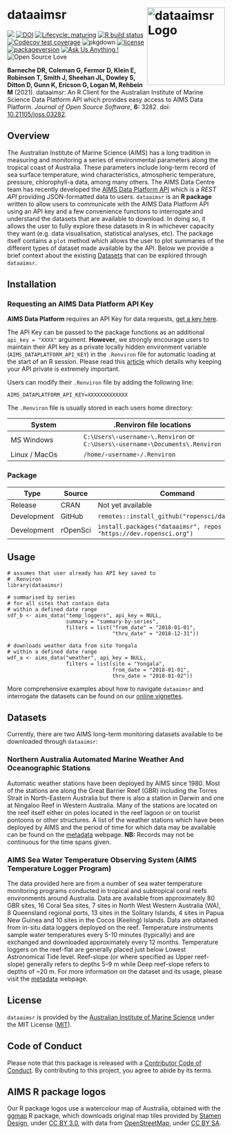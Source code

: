 <!-- README.md is generated from README.Rmd. Please edit that file -->

dataaimsr <img src="man/figures/logo.png" width = 180 alt="dataaimsr Logo" align="right" />
===========================================================================================

<!-- badges: start -->

[![](https://badges.ropensci.org/428_status.svg)](https://github.com/ropensci/software-review/issues/428)
[![DOI](https://joss.theoj.org/papers/10.21105/joss.03282/status.svg)](https://doi.org/10.21105/joss.03282)
[![Lifecycle:
maturing](https://img.shields.io/badge/lifecycle-maturing-blue.svg)](https://lifecycle.r-lib.org/articles/stages.html)
[![R build
status](https://github.com/ropensci/dataaimsr/workflows/R-CMD-check/badge.svg)](https://github.com/ropensci/dataaimsr/actions)
[![Codecov test
coverage](https://codecov.io/gh/ropensci/dataaimsr/branch/master/graph/badge.svg)](https://app.codecov.io/gh/ropensci/dataaimsr?branch=master)
![pkgdown](https://github.com/ropensci/dataaimsr/workflows/pkgdown/badge.svg)
[![license](https://img.shields.io/badge/license-MIT%20+%20file%20LICENSE-lightgrey.svg)](https://choosealicense.com/)
[![packageversion](https://img.shields.io/badge/Package%20version-1.1.0-orange.svg)](commits/master)
[![Ask Us Anything
!](https://img.shields.io/badge/Ask%20us-anything-1abc9c.svg)](https://github.com/ropensci/dataaimsr/issues/new)
![Open Source
Love](https://badges.frapsoft.com/os/v2/open-source.svg?v=103)
<!-- badges: end -->

**Barneche DR, Coleman G, Fermor D, Klein E, Robinson T, Smith J,
Sheehan JL, Dowley S, Ditton D, Gunn K, Ericson G, Logan M, Rehbein M**
(2021). dataaimsr: An R Client for the Australian Institute of Marine
Science Data Platform API which provides easy access to AIMS Data
Platform. *Journal of Open Source Software*, **6:** 3282. doi:
[10.21105/joss.03282](https://doi.org/10.21105/joss.03282).

Overview
--------

The Australian Institute of Marine Science (AIMS) has a long tradition
in measuring and monitoring a series of environmental parameters along
the tropical coast of Australia. These parameters include long-term
record of sea surface temperature, wind characteristics, atmospheric
temperature, pressure, chlorophyll-a data, among many others. The AIMS
Data Centre team has recently developed the [AIMS Data Platform
API](https://open-aims.github.io/data-platform/) which is a *REST API*
providing JSON-formatted data to users. `dataaimsr` is an **R package**
written to allow users to communicate with the AIMS Data Platform API
using an API key and a few convenience functions to interrogate and
understand the datasets that are available to download. In doing so, it
allows the user to fully explore these datasets in R in whichever
capacity they want (e.g. data visualisation, statistical analyses, etc).
The package itself contains a `plot` method which allows the user to
plot summaries of the different types of dataset made available by the
API. Below we provide a brief context about the existing
[Datasets](#datasets) that can be explored through `dataaimsr`.

Installation
------------

### Requesting an AIMS Data Platform API Key

**AIMS Data Platform** requires an API Key for data requests, [get a key
here](https://open-AIMS.github.io/data-platform/key-request).

The API Key can be passed to the package functions as an additional
`api_key = "XXXX"` argument. **However**, we strongly encourage users to
maintain their API key as a private locally hidden environment variable
(`AIMS_DATAPLATFORM_API_KEY`) in the `.Renviron` file for automatic
loading at the start of an R session. Please read this
[article](https://CRAN.R-project.org/package=httr/vignettes/secrets.html)
which details why keeping your API private is extremely important.

Users can modify their `.Renviron` file by adding the following line:

    AIMS_DATAPLATFORM_API_KEY=XXXXXXXXXXXXX

The `.Renviron` file is usually stored in each users home directory:

<table>
<colgroup>
<col style="width: 35%" />
<col style="width: 64%" />
</colgroup>
<thead>
<tr class="header">
<th>System</th>
<th>.Renviron file locations</th>
</tr>
</thead>
<tbody>
<tr class="odd">
<td>MS Windows</td>
<td><code>C:\Users\‹username›\.Renviron</code> or <code>C:\Users\‹username›\Documents\.Renviron</code></td>
</tr>
<tr class="even">
<td>Linux / MacOs</td>
<td><code>/home/‹username›/.Renviron</code></td>
</tr>
</tbody>
</table>

### Package

<table>
<colgroup>
<col style="width: 33%" />
<col style="width: 33%" />
<col style="width: 33%" />
</colgroup>
<thead>
<tr class="header">
<th>Type</th>
<th>Source</th>
<th>Command</th>
</tr>
</thead>
<tbody>
<tr class="odd">
<td>Release</td>
<td>CRAN</td>
<td>Not yet available</td>
</tr>
<tr class="even">
<td>Development</td>
<td>GitHub</td>
<td><code>remotes::install_github("ropensci/dataaimsr")</code></td>
</tr>
<tr class="odd">
<td>Development</td>
<td>rOpenSci</td>
<td><code>install.packages("dataaimsr", repos = "https://dev.ropensci.org")</code></td>
</tr>
</tbody>
</table>

Usage
-----

    # assumes that user already has API key saved to
    # .Renviron
    library(dataaimsr)

    # summarised by series
    # for all sites that contain data
    # within a defined date range
    sdf_b <- aims_data("temp_loggers", api_key = NULL,
                       summary = "summary-by-series",
                       filters = list("from_date" = "2018-01-01",
                                      "thru_date" = "2018-12-31"))

    # downloads weather data from site Yongala
    # within a defined date range
    wdf_a <- aims_data("weather", api_key = NULL,
                       filters = list(site = "Yongala",
                                      from_date = "2018-01-01",
                                      thru_date = "2018-01-02"))

More comprehensive examples about how to navigate `dataaimsr` and
interrogate the datasets can be found on our [online
vignettes](https://ropensci.github.io/dataaimsr/articles/).

Datasets
--------

Currently, there are two AIMS long-term monitoring datasets available to
be downloaded through `dataaimsr`:

### Northern Australia Automated Marine Weather And Oceanographic Stations

Automatic weather stations have been deployed by AIMS since 1980. Most
of the stations are along the Great Barrier Reef (GBR) including the
Torres Strait in North-Eastern Australia but there is also a station in
Darwin and one at Ningaloo Reef in Western Australia. Many of the
stations are located on the reef itself either on poles located in the
reef lagoon or on tourist pontoons or other structures. A list of the
weather stations which have been deployed by AIMS and the period of time
for which data may be available can be found on the
[metadata](https://apps.aims.gov.au/metadata/view/0887cb5b-b443-4e08-a169-038208109466)
webpage. **NB:** Records may not be continuous for the time spans given.

### AIMS Sea Water Temperature Observing System (AIMS Temperature Logger Program)

The data provided here are from a number of sea water temperature
monitoring programs conducted in tropical and subtropical coral reefs
environments around Australia. Data are available from approximately 80
GBR sites, 16 Coral Sea sites, 7 sites in North West Western Australia
(WA), 8 Queensland regional ports, 13 sites in the Solitary Islands, 4
sites in Papua New Guinea and 10 sites in the Cocos (Keeling) Islands.
Data are obtained from in-situ data loggers deployed on the reef.
Temperature instruments sample water temperatures every 5-10 minutes
(typically) and are exchanged and downloaded approximately every 12
months. Temperature loggers on the reef-flat are generally placed just
below Lowest Astronomical Tide level. Reef-slope (or where specified as
Upper reef-slope) generally refers to depths 5–9 m while Deep reef-slope
refers to depths of ~20 m. For more information on the dataset and its
usage, please visit the
[metadata](https://apps.aims.gov.au/metadata/view/4a12a8c0-c573-11dc-b99b-00008a07204e)
webpage.

License
-------

`dataaimsr` is provided by the [Australian Institute of Marine
Science](https://www.aims.gov.au) under the MIT License
([MIT](https://opensource.org/licenses/MIT)).

Code of Conduct
---------------

Please note that this package is released with a [Contributor Code of
Conduct](https://ropensci.org/code-of-conduct/). By contributing to this
project, you agree to abide by its terms.

AIMS R package logos
--------------------

Our R package logos use a watercolour map of Australia, obtained with
the [ggmap](https://CRAN.R-project.org/package=ggmap) R package, which
downloads original map tiles provided by [Stamen
Design](https://stamen.com/), under [CC BY
3.0](https://creativecommons.org/licenses/by/3.0), with data from
[OpenStreetMap](https://www.openstreetmap.org/), under [CC BY
SA](https://creativecommons.org/licenses/by-sa/3.0).
